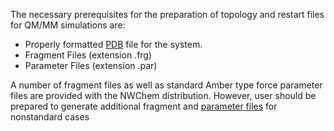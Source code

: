 
The necessary prerequisites for
the preparation of topology and restart files for QM/MM simulations are:
* Properly formatted [PDB](http://www.wwpdb.org/docs.html)  file for the system.
* Fragment Files (extension .frg)
* Parameter Files (extension .par)

A number of fragment files as well as standard Amber type force parameter files are provided with the NWChem distribution. However, user should be prepared
to generate additional fragment and [parameter files](./Parameter-file.pdf) for nonstandard cases
